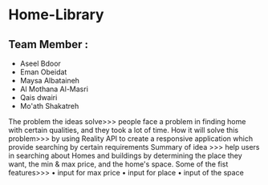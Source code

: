 # Home-Library
## **Team Member** :
- Aseel Bdoor
- Eman Obeidat
- Maysa Albataineh
- Al Mothana Al-Masri
- Qais dwairi
- Mo'ath Shakatreh

The problem the ideas solve>>>
people face a problem in finding home with certain qualities, and they took a lot of time.
How it will solve this problem>>>
by using Reality API to create a responsive application which provide searching by certain requirements
Summary of idea >>>
help users in searching about Homes and buildings by determining the place they want, the min & max price, and the home's space.
Some of the fist features>>>
•	input for max price
•	input for place
•	input of the space

